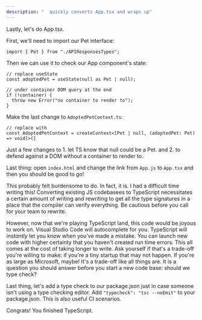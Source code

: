 ```yaml
---
description: "  quickly converts App.tsx and wraps up"
---
```


Lastly, let's do App.tsx.

First, we'll need to import our Pet interface:

```tsx
import { Pet } from "./APIResponsesTypes";
```

Then we can use it to check our App component's state:

```tsx
// replace useState
const adoptedPet = useState(null as Pet | null);

// under container DOM query at the end
if (!container) {
  throw new Error("no container to render to");
}
```

Make the last change to `AdoptedPetContext.ts`:

```tsx
// replace with
const AdoptedPetContext = createContext<[Pet | null, (adoptedPet: Pet) => void]>([
```

Just a few changes to 1. let TS know that null could be a Pet. and 2. to defend against a DOM without a container to render to.

Last thing: open `index.html` and change the link from `App.js` to `App.tsx` and then you should be good to go!

This probably felt burdensome to do. In fact, it is. I had a difficult time writing this! Converting existing JS codebasees to TypeScript necessitates a certain amount of writing and rewriting to get all the type signatures in a place that the compiler can verify everything. Be cautious before you call for your team to rewrite.

However, now that we're playing TypeScript land, this code would be joyous to work on. Visual Studio Code will autocomplete for you. TypeScript will _instantly_ let you know when you've made a mistake. You can launch new code with higher certainty that you haven't created run time errors. This all comes at the cost of taking longer to write. Ask yourself if that's a trade-off you're willing to make: if you're a tiny startup that may not happen. If you're as large as Microsoft, maybe! It's a trade-off like all things are. It is a question you should answer before you start a new code base: should we type check?

Last thing, let's add a type check to our package.json just in case someone isn't using a type checking editor. Add `"typecheck": "tsc --noEmit"` to your package.json. This is also useful CI scenarios.

Congrats! You finished TypeScript.
